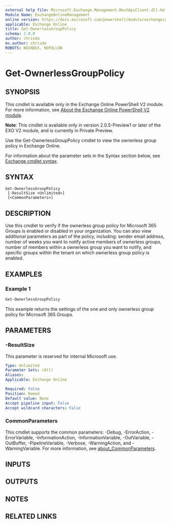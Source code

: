 ```yaml
---
external help file: Microsoft.Exchange.Management.RestApiClient.dll-Help.xml
Module Name: ExchangeOnlineManagement
online version: https://docs.microsoft.com/powershell/module/exchange/get-ownerlessgrouppolicy
applicable: Exchange Online
title: Get-OwnerlessGroupPolicy
schema: 2.0.0
author: chrisda
ms.author: chrisda
ROBOTS: NOINDEX, NOFOLLOW
---
```


# Get-OwnerlessGroupPolicy

## SYNOPSIS
This cmdlet is available only in the Exchange Online PowerShell V2 module. For more information, see [About the Exchange Online PowerShell V2 module](https://docs.microsoft.com/powershell/exchange/exchange-online-powershell-v2).

**Note**: This cmdlet is available only in version 2.0.5-Preview1 or later of the EXO V2 module, and is currently in Private Preview.

Use the Get-OwnerlessGroupPolicy cmdlet to view the ownerless group policy in Exchange Online.

For information about the parameter sets in the Syntax section below, see [Exchange cmdlet syntax](https://docs.microsoft.com/powershell/exchange/exchange-cmdlet-syntax).

## SYNTAX

```
Get-OwnerlessGroupPolicy
 [-ResultSize <Unlimited>]
 [<CommonParameters>]
```

## DESCRIPTION
Use this cmdlet to verify if the ownerless group policy for Microsoft 365 Groups is enabled or disabled in your organization. You can also view additional parameters as part of the policy, including: sender email address, number of weeks you want to notify active members of ownerless groups, number of members within a ownerless group you want to notify, and specific groups within the tenant on which ownerless group policy is enabled. 

## EXAMPLES

### Example 1
```powershell
Get-OwnerlessGroupPolicy
```

This example returns the settings of the one and only ownerless group policy for Microsoft 365 Groups.

## PARAMETERS

### -ResultSize
This parameter is reserved for internal Microsoft use.

```yaml
Type: Unlimited
Parameter Sets: (All)
Aliases:
Applicable: Exchange Online

Required: False
Position: Named
Default value: None
Accept pipeline input: False
Accept wildcard characters: False
```

### CommonParameters
This cmdlet supports the common parameters: -Debug, -ErrorAction, -ErrorVariable, -InformationAction, -InformationVariable, -OutVariable, -OutBuffer, -PipelineVariable, -Verbose, -WarningAction, and -WarningVariable. For more information, see [about_CommonParameters](https://go.microsoft.com/fwlink/p/?LinkID=113216).

## INPUTS

###  

## OUTPUTS

###  

## NOTES

## RELATED LINKS
